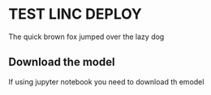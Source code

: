 # TEST LINC DEPLOY
The quick brown fox jumped over the lazy dog
## Download the model
If using jupyter notebook you need to download th emodel
